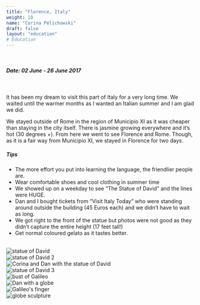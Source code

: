 ```yaml
---
title: "Florence, Italy"
weight: 10
name: "Corina Pelichowski"
draft: false
layout: "education"
# Education
---
```

  <br>
  <h5>Date: 02 June - 26 June 2017</h5>
  <br>
   <p>
  It has been my dream to visit this part of Italy for a very long time. We waited until the warmer months as I wanted an Italian summer and I am glad we did.
</p>

<p>
  We stayed outside of Rome in the region of Municipio XI as it was cheaper than staying in the city itself.  There is jasmine growing everywhere and it’s hot (30 degrees +). From here we went to see Florence and Rome.  Though, as it is a fair way from Municipio XI, we stayed in Florence for two days.
</p>

<h5>Tips</h5>

<ul>
  <li>The more effort you put into learning the language, the friendlier people are.</li>
  <li>Wear comfortable shoes and cool clothing in summer time</li>
  <li>We showed up on a weekday to see “The Statue of David” and the lines were HUGE.</li>
  <li>Dan and I bought tickets from “Visit Italy Today” who were standing around outside the building (45 Euros each) and we didn’t have to wait as long.</li>
  <li>We got right to the front of the statue but photos were not good as they didn’t capture the entire height (17 feet tall!)</li>
  <li>Get normal coloured gelato as it tastes better.</li>
</ul>

<br>

<!-- IMAGES --> 

<div class="row">
    <div class="col">
      <img src="/img/blog/22_florence1.jpg" alt="statue of David">
    </div>
    <div class="col">
      <img src="/img/blog/22_florence2.jpg" alt="statue of David 2">
    </div>
    <div class="col">
      <img src="/img/blog/22_florence3.jpg" alt="Corina and Dan with the statue of David">
    </div>
    <div class="col">
      <img src="/img/blog/22_florence4.jpg" alt="statue of David 3">
    </div>
</div>

<div class="row">
    <div class="col">
      <img src="/img/blog/22_florence5.jpg" alt="bust of Galileo">
    </div>
    <div class="col">
      <img src="/img/blog/22_florence6.jpg" alt="Dan with a globe">
    </div>
    <div class="col">
      <img src="/img/blog/22_florence7.jpg" alt="Galileo's finger">
    </div>
    <div class="col">
      <img src="/img/blog/22_florence8.jpg" alt="globe sculpture">
    </div>
</div>

<br>
